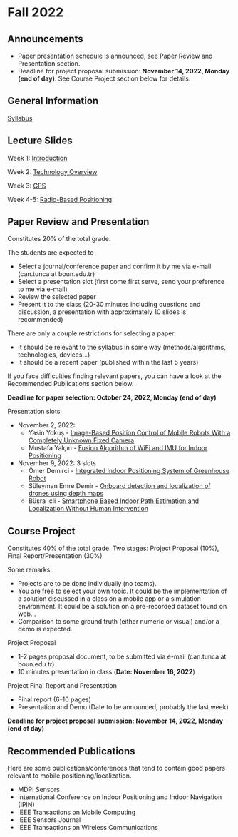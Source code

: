# Fall 2022

## Announcements

- Paper presentation schedule is announced, see Paper Review and Presentation section.
- Deadline for project proposal submission: **November 14, 2022, Monday (end of day)**. See Course Project section below for details.

## General Information

[Syllabus](syllabus.pdf)

## Lecture Slides

Week 1: [Introduction](slides/Introduction.pdf)

Week 2: [Technology Overview](slides/TechnologyOverview.pdf)

Week 3: [GPS](slides/GPS.pdf)

Week 4-5: [Radio-Based Positioning](slides/RadioBasedPositioning.pdf)

## Paper Review and Presentation

Constitutes 20% of the total grade.

The students are expected to
- Select a journal/conference paper and confirm it by me via e-mail (can.tunca at boun.edu.tr)
- Select a presentation slot (first come first serve, send your preference to me via e-mail)
- Review the selected paper
- Present it to the class (20-30 minutes including questions and discussion, a presentation with approximately 10 slides is recommended)

There are only a couple restrictions for selecting a paper:
- It should be relevant to the syllabus in some way (methods/algorithms, technologies, devices...)
- It should be a recent paper (published within the last 5 years)

If you face difficulties finding relevant papers, you can have a look at the Recommended Publications section below.

**Deadline for paper selection: October 24, 2022, Monday (end of day)**

Presentation slots:
- November 2, 2022:
  - Yasin Yokuş - [Image-Based Position Control of Mobile Robots With a Completely Unknown Fixed Camera](https://ieeexplore.ieee.org/document/8258861)
  - Mustafa Yalçın - [Fusion Algorithm of WiFi and IMU for Indoor Positioning](https://ieeexplore.ieee.org/document/9874146)
- November 9, 2022: 3 slots
  - Ömer Demirci - [Integrated Indoor Positioning System of Greenhouse Robot](https://www.mdpi.com/1424-8220/22/13/4819/htm#B20-sensors-22-04819)
  - Süleyman Emre Demir - [Onboard detection and localization of drones using depth maps](https://ieeexplore.ieee.org/stamp/stamp.jsp?arnumber=8984298)
  - Büşra İçli - [Smartphone Based Indoor Path Estimation and Localization Without Human Intervention](https://ieeexplore.ieee.org/document/9153089)

## Course Project

Constitutes 40% of the total grade. Two stages: Project Proposal (10%), Final Report/Presentation (30%)

Some remarks:
- Projects are to be done individually (no teams).
- You are free to select your own topic. It could be the implementation of a solution discussed in a class on a mobile app or a simulation environment. It could be a solution on a pre-recorded dataset found on web...
- Comparison to some ground truth (either numeric or visual) and/or a demo is expected.

Project Proposal
- 1-2 pages proposal document, to be submitted via e-mail (can.tunca at boun.edu.tr)
- 10 minutes presentation in class (**Date: November 16, 2022**)

Project Final Report and Presentation
- Final report (6-10 pages)
- Presentation and Demo (Date to be announced, probably the last week)

**Deadline for project proposal submission: November 14, 2022, Monday (end of day)**

## Recommended Publications

Here are some publications/conferences that tend to contain good papers relevant to mobile positioning/localization.

- MDPI Sensors
- International Conference on Indoor Positioning and Indoor Navigation (IPIN)
- IEEE Transactions on Mobile Computing
- IEEE Sensors Journal
- IEEE Transactions on Wireless Communications
